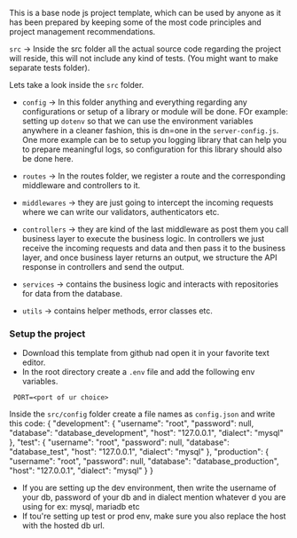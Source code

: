 This is a base node js project template, which can be used by anyone as it has been prepared by keeping some of the most code principles and project management recommendations.

`src` -> Inside the src folder all the actual source code regarding the project will reside, this will not include any kind of tests. (You might want to make separate tests folder).

Lets take a look inside the `src` folder.

- `config` -> In this folder anything and everything regarding any configurations or setup of a library or module will be done. FOr example: setting up `dotenv` so that we can use the environment variables anywhere in a cleaner fashion, this is dn=one in the `server-config.js`. One more example can be to setup you logging library that can help you to prepare meaningful logs, so configuration for this library should also be done here.

- `routes` -> In the routes folder, we register a route and the corresponding middleware and controllers to it.

- `middlewares` -> they are just going to intercept the incoming requests where we can write our validators, authenticators etc.

- `controllers` -> they are kind of the last middleware as post them you call business layer to execute the business logic. In controllers we just receive the incoming requests and data and then pass it to the business layer, and once business layer returns an output, we structure the API response in controllers and send the output.

- `services` -> contains the business logic and interacts with repositories for data from the database.
- `utils` -> contains helper methods, error classes etc.

### Setup the project

- Download this template from github nad open it in your favorite text editor.
- In the root directory create a `.env` file and add the following env variables.

```
 PORT=<port of ur choice> 
```

Inside the `src/config` folder create a file names as `config.json` and write this code:
{
  "development": {
    "username": "root",
    "password": null,
    "database": "database_development",
    "host": "127.0.0.1",
    "dialect": "mysql"
  },
  "test": {
    "username": "root",
    "password": null,
    "database": "database_test",
    "host": "127.0.0.1",
    "dialect": "mysql"
  },
  "production": {
    "username": "root",
    "password": null,
    "database": "database_production",
    "host": "127.0.0.1",
    "dialect": "mysql"
  }
}
- If you are setting up the dev environment, then write the username of your db, password of your db and in dialect mention whatever d you are using for ex: mysql, mariadb etc
- If tou're setting up test or prod env, make sure you also replace the host with the hosted db url.